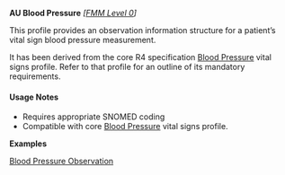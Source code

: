 **AU Blood Pressure** *[[FMM Level 0](guidance.html)]*

This profile provides an observation information structure for a patient’s vital sign blood pressure measurement.

It has been derived from the core R4 specification [Blood Pressure](http://hl7.org/fhir/StructureDefinition/bp) vital signs profile. 
Refer to that profile for an outline of its mandatory requirements.


#### Usage Notes
* Requires appropriate SNOMED coding
* Compatible with core [Blood Pressure](http://hl7.org/fhir/StructureDefinition/bp) vital signs profile.

**Examples**

[Blood Pressure Observation](Observation-bloodpressure-example0.html)
